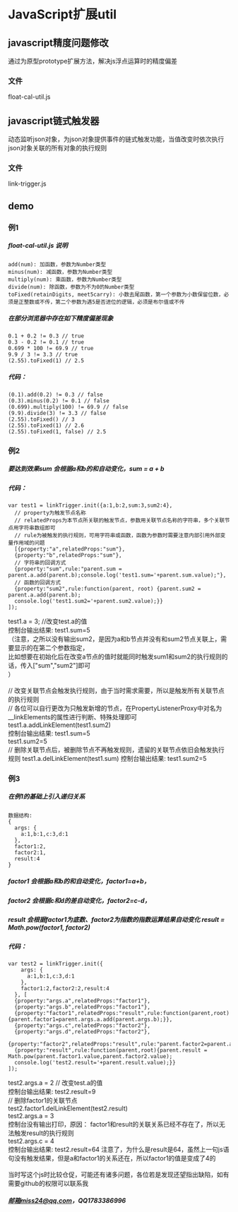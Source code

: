 JavaScript扩展util
=

javascript精度问题修改
-
通过为原型prototype扩展方法，解决js浮点运算时的精度偏差

### 文件
float-cal-util.js

javascript链式触发器
-
动态监听json对象，为json对象提供事件的链式触发功能，当值改变时依次执行json对象关联的所有对象的执行规则

### 文件
link-trigger.js

demo
-

### 例1
##### float-cal-util.js 说明
    add(num): 加函数，参数为Number类型
    minus(num): 减函数，参数为Number类型
    multiply(num): 乘函数，参数为Number类型
    divide(num): 除函数，参数为不为0的Number类型
    toFixed(retainDigits, meet5carry): 小数去尾函数，第一个参数为小数保留位数，必须是正整数或不传，第二个参数为遇5是否进位的逻辑，必须是布尔值或不传
##### 在部分浏览器中存在如下精度偏差现象
    0.1 + 0.2 != 0.3 // true
    0.3 - 0.2 != 0.1 // true
    0.699 * 100 != 69.9 // true
    9.9 / 3 != 3.3 // true
    (2.55).toFixed(1) // 2.5
##### 代码：
    (0.1).add(0.2) != 0.3 // false
    (0.3).minus(0.2) != 0.1 // false
    (0.699).multiply(100) != 69.9 // false
    (9.9).divide(3) != 3.3 // false
    (2.55).toFixed() // 3
    (2.55).toFixed(1) // 2.6
    (2.55).toFixed(1, false) // 2.5

### 例2
##### 要达到效果sum 会根据a和b的和自动变化，sum = a + b
##### 代码：
    var test1 = linkTrigger.init({a:1,b:2,sum:3,sum2:4},
      // property为触发节点名称
      // relatedProps为本节点所关联的触发节点，参数用关联节点名称的字符串，多个关联节点用字符串数组即可
      // rule为被触发的执行规则，可用字符串或函数，函数为参数时需要注意内部引用外部变量作用域的问题
      [{property:"a",relatedProps:"sum"},
      {property:"b",relatedProps:"sum"},
      // 字符串的回调方式
      {property:"sum",rule:"parent.sum = parent.a.add(parent.b);console.log('test1.sum='+parent.sum.value);"},
      // 函数的回调方式
      {property:"sum2",rule:function(parent, root) {parent.sum2 = parent.a.add(parent.b);
      console.log('test1.sum2='+parent.sum2.value);}}
    ]);

test1.a = 3;  //改变test.a的值<br>
控制台输出结果:  test1.sum=5<br>
（注意，之所以没有输出sum2，是因为a和b节点并没有和sum2节点关联上，需要显示的在第二个参数指定，<br>
  比如想要在初始化后在改变a节点的值时就能同时触发sum1和sum2的执行规则的话，传入["sum","sum2"]即可<br>
）<br>
<br>
// 改变关联节点会触发执行规则，由于当时需求需要，所以是触发所有关联节点的执行规则<br>
// 各位可以自行更改为只触发新增的节点，在PropertyListenerProxy中对名为__linkElements的属性进行判断、特殊处理即可<br>
test1.a.addLinkElement(test1.sum2)<br>
控制台输出结果:   test1.sum=5<br>
                test1.sum2=5<br>
// 删除关联节点后，被删除节点不再触发规则，遗留的关联节点依旧会触发执行规则
test1.a.delLinkElement(test1.sum)
控制台输出结果:  test1.sum2=5
 
### 例3
##### 在例1的基础上引入递归关系
    数据结构:
    {
      args: {
        a:1,b:1,c:3,d:1
      },
      factor1:2,
      factor2:1,
      result:4
    }
##### factor1 会根据a和b的和自动变化，factor1=a+b，
##### factor2 会根据c和d的差自动变化，factor2=c-d，
##### result  会根据factor1为底数、factor2为指数的指数运算结果自动变化  result = Math.pow(factor1, factor2)
##### 代码：
    var test2 = linkTrigger.init({
        args: {
          a:1,b:1,c:3,d:1
        },
        factor1:2,factor2:2,result:4
      }, [
      {property:"args.a",relatedProps:"factor1"},
      {property:"args.b",relatedProps:"factor1"},
      {property:"factor1",relatedProps:"result",rule:function(parent,root){parent.factor1=parent.args.a.add(parent.args.b);}},
      {property:"args.c",relatedProps:"factor2"},
      {property:"args.d",relatedProps:"factor2"},
      {property:"factor2",relatedProps:"result",rule:"parent.factor2=parent.args.c.sub(parent.args.d);"},
      {property:"result",rule:function(parent,root){parent.result = Math.pow(parent.factor1.value,parent.factor2.value);
      console.log('test2.result='+parent.result.value);}}
    ]);
test2.args.a = 2  // 改变test.a的值<br>
控制台输出结果:  test2.result=9<br>
// 删除factor1的关联节点<br>
test2.factor1.delLinkElement(test2.result)<br>
test2.args.a = 3<br>
控制台没有输出打印，原因： factor1和result的关联关系已经不存在了，所以无法触发result的执行规则<br>
test2.args.c = 4<br>
控制台输出结果:  test2.result=64   注意了，为什么是result是64，虽然上一句js语句没有触发结果，但是a和factor1的关系还在，所以factor1的值是变成了4的<br>
<br>
当时写这个js时比较仓促，可能还有诸多问题，各位若是发现还望指出缺陷，如有需要github的权限可以联系我 
##### 邮箱miss24@qq.com，QQ1783386996
